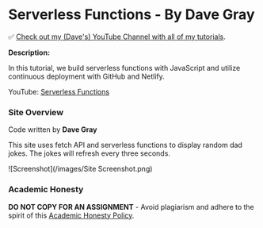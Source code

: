 # Serverless Functions - By Dave Gray

✅ [Check out my (Dave's) YouTube Channel with all of my tutorials](https://www.youtube.com/DaveGrayTeachesCode).

**Description:**

In this tutorial, we build serverless functions with JavaScript and utilize continuous deployment with GitHub and Netlify.

YouTube: [Serverless Functions](https://youtu.be/J7RKx8f4Frs)

### Site Overview

Code written by **Dave Gray**

This site uses fetch API and serverless functions to display random dad jokes. The jokes will refresh every three seconds.

![Screenshot](/images/Site Screenshot.png)

### Academic Honesty

**DO NOT COPY FOR AN ASSIGNMENT** - Avoid plagiarism and adhere to the spirit of this [Academic Honesty Policy](https://www.freecodecamp.org/news/academic-honesty-policy/).
